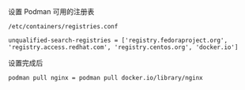 设置 Podman 可用的注册表

`/etc/containers/registries.conf`

```
unqualified-search-registries = ['registry.fedoraproject.org', 'registry.access.redhat.com', 'registry.centos.org', 'docker.io']
```

设置完成后

```bash
podman pull nginx = podman pull docker.io/library/nginx
```